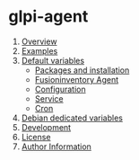 glpi-agent
==========

1. [Overview](#overview)
1. [Examples](#examples)
1. [Default variables](#default-variables)
     * [Packages and installation](#packages-and-installation)
     * [Fusioninventory Agent](#fusioninventory-agent)
     * [Configuration](#configuration)
     * [Service](#service)
     * [Cron](#cron)
1. [Debian dedicated variables](#debian-dedicated-variables)
1. [Development](#development)
1. [License](#license)
1. [Author Information](#author-information)

